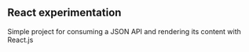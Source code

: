 ## React experimentation

Simple project for consuming a JSON API and rendering its content with React.js

